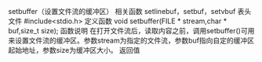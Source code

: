 setbuffer（设置文件流的缓冲区）
相关函数
setlinebuf，setbuf，setvbuf
表头文件
#include<stdio.h>
定义函数
void setbuffer(FILE * stream,char * buf,size_t size);
函数说明
在打开文件流后，读取内容之前，调用setbuffer()可用来设置文件流的缓冲区。参数stream为指定的文件流，参数buf指向自定的缓冲区起始地址，参数size为缓冲区大小。
返回值

